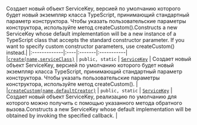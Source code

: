 <span data-ttu-id="36904-p102">Создает новый объект ServiceKey, версией по умолчанию которого будет новый экземпляр класса TypeScript, принимающий стандартный параметр конструктора. Чтобы указать пользовательские параметры конструктора, используйте метод createCustom().</span><span class="sxs-lookup"><span data-stu-id="36904-p102">Constructs a new ServiceKey whose default implementation will be a new instance of a TypeScript class that accepts the standard constructor parameter. If you want to specify custom constructor parameters, use createCustom() instead.</span></span>|
|:-------------|:----|:-------|:-----------|
|[`create(name,serviceClass)`](create-servicekey.md)     | `public, static` | [`ServiceKey`](../sp-core-library/servicekey.md)<T> | Создает новый объект ServiceKey, версией по умолчанию которого будет новый экземпляр класса TypeScript, принимающий стандартный параметр конструктора. Чтобы указать пользовательские параметры конструктора, используйте метод createCustom(). |
|[`createCustom(name,defaultCreator)`](createcustom-servicekey.md)     | `public, static` | [`ServiceKey`](../sp-core-library/servicekey.md)<T> | <span data-ttu-id="36904-124">Создает новый объект ServiceKey, реализацию по умолчанию для которого можно получить с помощью указанного метода обратного вызова.</span><span class="sxs-lookup"><span data-stu-id="36904-124">Constructs a new ServiceKey whose default implementation will be obtained by invoking the specified callback.</span></span> |





